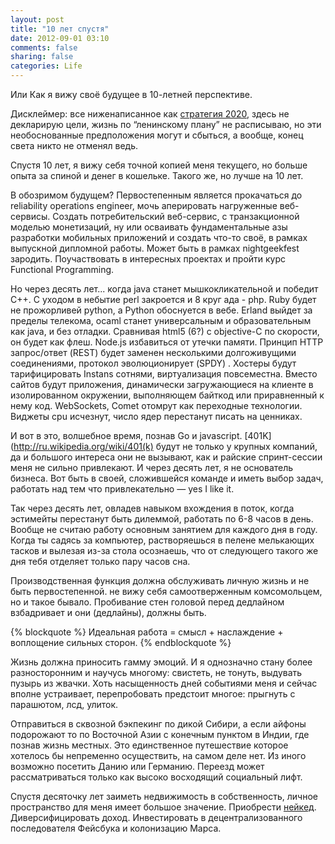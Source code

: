 ```yaml
---
layout: post
title: "10 лет спустя"
date: 2012-09-01 03:10
comments: false
sharing: false
categories: Life
---
```

Или Как я вижy своё будущее в 10-летней перспективе.

Дисклеймер: все ниженаписанное как [стратегия 2020](http://2020strategy.ru/data/2012/03/13/1214585985/itog.pdf), здесь не декларирую цели, жизнь по “ленинскому плану” не расписываю, но эти необоснованные предположения могут и сбыться, а вообще, конец света никто не отменял ведь.

Спустя 10 лет, я вижу себя точной копией меня текущего, но больше опыта за спиной и денег в кошельке. Такого же, но лучше на 10 лет.

<!-- more -->

В обозримом будущем? Первостепенным является прокачаться до reliability operations engineer, мочь аперировать нагруженные веб-сервисы. 
Создать потребительский веб-сервис, с транзакционной моделью монетизаций, ну или осваивать фундаментальные азы разработки мобильных приложений и создать что-то своё, в рамках выпускной дипломной работы. Может быть в рамках nightgeekfest зародить. Поучаствовать в интересных проектах и пройти курс Functional Programming.

Но через десять лет... когда java станет мышкокликательной и победит C++. С уходом в небытие perl закроется и 8 круг ада - php. Ruby будет не прожорливей python, а Python обоснуется в вебе. Erland выйдет за пределы телекома,  ocaml станет универсальным и образовательным как java, и без отладки. Сравнивая html5 (6?) с objective-C по скорости, он будет как флеш. Node.js  избавиться от утечки памяти.
Принцип HTTP запрос/ответ (REST) будет заменен несколькими долгоживущими соединениями, протокол эволюционирует (SPDY) . Хостеры будут тарифицировать Instans сотнями, виртуализация повсеместна. Вместо сайтов будут приложения, динамически загружающиеся на клиенте в изолированном окружении, выполняющем байткод или приравненный к нему код. WebSockets, Comet отомрут как переходные технологии. Виджеты cpu исчезнут, число ядер перестанут писать на ценниках. 

И вот в это, волшебное время, познав Go и javascript. [401K](http://ru.wikipedia.org/wiki/401(k) будут не только у крупных компаний, да и большого интереса они не вызывают, как и райские спринт-сессии меня не сильно привлекают. И через десять лет, я не основатель бизнеса. Вот быть в своей, сложившейся команде и иметь выбор задач, работать над тем что привлекательно — yes I like it.

Так через десять лет, овладев навыком вхождения в поток, когда эстимейты перестанут быть дилеммой, работать по 6-8 часов в день. Вообще не считаю работу основным занятием для каждого дня в году. Когда ты садясь за компьютер, растворяешься в пелене мелькающих тасков и вылезая из-за стола осознаешь, что от следующего такого же дня тебя отделяет только пару часов сна. 

Производственная функция должна обслуживать личную жизнь и не быть первостепенной. не вижу себя самоотверженным комсомольцем, но и такое бывало. Пробивание стен головой перед дедлайном взбадривает и они (дедлайны), должны быть.

{% blockquote %}
Идеальная работа = смысл + наслаждение + воплощение сильных сторон.
{% endblockquote %}

Жизнь должна приносить гамму эмоций. И я однозначно стану более разносторонним и научусь многому: свистеть, не тонуть, выдувать пузырь из жвачки. Хоть насыщенность дней событиями меня и сейчас вполне устраивает, перепробовать предстоит многое: прыгнуть с парашютом, лсд, улиток.

Отправиться в сквозной бэкпекинг по дикой Сибири, а если айфоны подорожают то по Восточной Азии с конечным пунктом в Индии, где познав жизнь местных. Это единственное путешествие которое хотелось бы непременно осуществить, на самом деле нет. Из иного возможно посетить Данию или Германию. Переезд может рассматриваться только как высоко восходящий социальный лифт. 

Спустя десяточку лет заиметь недвижимость в собственность, личное пространство для меня имеет большое значение. Приобрести [нейкед](http://www.intramoto.ru/files/industry/bikes/kawasaki_Z750_.jpg). Диверсифицировать доход. Инвестировать в децентрализованного последователя Фейсбука и колонизацию Марса.